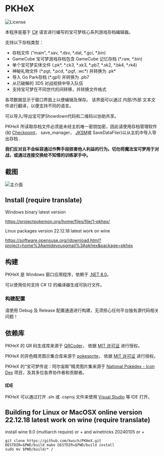PKHeX
=====
![License](https://img.shields.io/badge/License-GPLv3-blue.svg)

本程序是基于 [C#](https://zh.wikipedia.org/wiki/C♯) 语言进行编写的宝可梦核心系列游戏存档编辑器。

支持以下存档类型：
* 存档文件 ("main", \*.sav, \*.dsv, \*.dat, \*.gci, \*.bin)
* GameCube 宝可梦游戏存档包含 GameCube 记忆存档 (\*.raw, \*.bin)
* 单个宝可梦实体文件 (.pk\*, \*.ck3, \*.xk3, \*.pb7, \*.sk2, \*.bk4, \*.rk4)
* 神秘礼物文件 (\*.pgt, \*.pcd, \*.pgf, .wc\*) 并转换为 .pk\*
* 导入 Go Park存档 (\*.gp1) 并转换为 .pb7
* 从已破解的 3DS 对战视频中导入队伍
* 支持宝可梦在不同世代的间转移，并转换文件格式

各项数据显示于窗口界面上以便编辑及保存。
 该界面可以通过 内部/外部 文本文件进行翻译，以便支持不同的语言。

可以导入/导出宝可梦Showdown代码和二维码以协助共享。

PKHeX 所读取存档文件必须是未经主机唯一密钥加密，因此请使用存档管理软件(如 [Checkpoint](https://github.com/FlagBrew/Checkpoint)， save_manager， [JKSM](https://github.com/J-D-K/JKSM)或 SaveDataFiler)以从主机中导入导出存档 .

**我们反对且不会纵容通过作弊手段损害他人利益的行为。切勿将魔法宝可梦用于对战，或通过连接交换给不知情的训练家手中。**

## 截图

![主介面](https://i.imgur.com/SfskT2Q.png)

## Install (require translate)

Windows binary latest version

https://projectpokemon.org/home/files/file/1-pkhex/

Linux packages version 22.12.18 latest work on wine

https://software.opensuse.org//download.html?project=home%3Aamidevousgmail%3Apkhex&package=pkhex

## 构建

PKHeX 是 Windows 窗口应用程序，依赖于 [.NET 8.0](https://dotnet.microsoft.com/download/dotnet/8.0)。

可以使用任何支持 C# 12 的编译器生成可执行文件。

### 构建配置

请使用 Debug 及 Release 配置通道进行构建，无须担心任何平台独有源代码相关问题！

## 依赖库

PKHeX 的 QR 码生成库来源于 [QRCoder](https://github.com/codebude/QRCoder)， 依据 [MIT 许可证](https://github.com/codebude/QRCoder/blob/master/LICENSE.txt) 进行授权。

PKHeX 的异色精灵图示集合库来源于 [pokesprite](https://github.com/msikma/pokesprite)， 依据 [MIT 许可证](https://github.com/codebude/QRCoder/blob/master/LICENSE.txt) 进行授权。

PKHeX 的“宝可梦传说：阿尔宙斯”精灵图片集来源于 [National Pokédex - Icon Dex](https://www.deviantart.com/pikafan2000/art/National-Pokedex-Version-Delta-Icon-Dex-824897934) 项目，及其多位各界协作者和贡献者。
### IDE

PKHeX 可以通过打开 .sln 或 .csproj 文件来使用 [Visual Studio](https://visualstudio.microsoft.com/downloads/) 等 IDE 打开。

## Building for Linux or MacOSX online version 22.12.18 latest work on wine (require translate)

install wine 9.0 (multiarch require) or + and winetricks 20240105 or +

```
git clone https://github.com/kwsch/PKHeX.git
DESTDIR=$PWD/build make DESTDIR=$PWD/build install
sudo mv $PWD/build/* /
```
